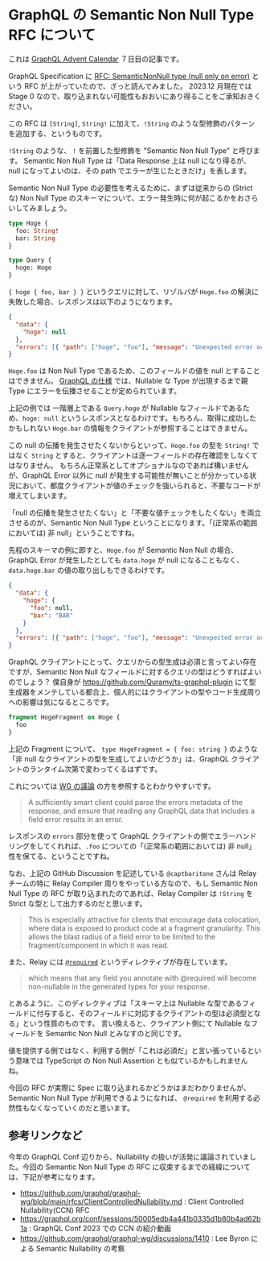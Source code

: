 # GraphQL の Semantic Non Null Type RFC について

これは [GraphQL Advent Calendar](https://qiita.com/advent-calendar/2023/graphql) ７日目の記事です。

GraphQL Specification に [RFC: SemanticNonNull type (null only on error)](https://github.com/graphql/graphql-spec/pull/1065) という RFC が上がっていたので、ざっと読んでみました。
2023.12 月現在では Stage 0 なので、取り込まれない可能性もおおいにあり得ることをご承知おきください。

この RFC は `[String]`, `String!` に加えて、`!String` のような型修飾のパターンを追加する、というものです。

`!String` のような、 `!` を前置した型修飾を "Semantic Non Null Type" と呼びます。
Semantic Non Null Type は「Data Response 上は null になり得るが、null になってよいのは、その path でエラーが生じたときだけ」を表します。

Semantic Non Null Type の必要性を考えるために、まずは従来からの (Strict な) Non Null Type のスキーマについて、エラー発生時に何が起こるかをおさらいしてみましょう。

```graphql
type Hoge {
  foo: String!
  bar: String
}

type Query {
  hoge: Hoge
}
```

`{ hoge { foo, bar } }` というクエリに対して、リゾルバが `Hoge.foo` の解決に失敗した場合、レスポンスは以下のようになります。

```json
{
  "data": {
    "hoge": null
  },
  "errors": [{ "path": ["hoge", "foo"], "message": "Unexpected error occurs" }]
}
```

`Hoge.foo` は Non Null Type であるため、このフィールドの値を null とすることはできません。
[GraphQL の仕様](https://spec.graphql.org/October2021/#sec-Handling-Field-Errors) では、Nullable な Type が出現するまで親 Type にエラーを伝播させることが定められています。

上記の例では 一階層上である `Query.hoge` が Nullable なフィールドであるため、`hoge: null` というレスポンスとなるわけです。もちろん、取得に成功したかもしれない `Hoge.bar` の情報をクライアントが参照することはできません。

この null の伝播を発生させたくないからといって、`Hoge.foo` の型を `String!` ではなく `String` とすると、クライアントは逐一フィールドの存在確認をしなくてはなりません。
もちろん正常系としてオプショナルなのであれば構いませんが、GraphQL Error 以外に null が発生する可能性が無いことが分かっている状況において、都度クライアントが値のチェックを強いられると、不要なコードが増えてしまいます。

「null の伝播を発生させたくない」と「不要な値チェックをしたくない」を両立させるのが、Semantic Non Null Type ということになります。「(正常系の範囲においては) 非 null」ということですね。

先程のスキーマの例に即すと、`Hoge.foo` が Semantic Non Null の場合、GraphQL Error が発生したとしても `data.hoge` が null になることもなく、`data.hoge.bar` の値の取り出しもできるわけです。

```json
{
  "data": {
    "hoge": {
      "foo": null,
      "bar": "BAR"
    }
  },
  "errors": [{ "path": ["hoge", "foo"], "message": "Unexpected error occurs" }]
}
```

GraphQL クライアントにとって、クエリからの型生成は必須と言ってよい存在ですが、Semantic Non Null なフィールドに対するクエリの型はどうすればよいのでしょう？
僕自身が https://github.com/Quramy/ts-graphql-plugin にて型生成器をメンテしている都合上、個人的にはクライアントの型やコード生成周りへの影響は気になるところです。

```graphql
fragment HogeFragment on Hoge {
  foo
}
```

上記の Fragment について、 `type HogeFragment = { foo: string }` のような「非 null なクライアントの型を生成してよいかどうか」は、GraphQL クライアントのランタイム次第で変わってくるはずです。

これについては [WG の議論](https://github.com/graphql/graphql-wg/discussions/1394) の方を参照するとわかりやすいです。

> A sufficiently smart client could parse the errors metadata of the response, and ensure that reading any GraphQL data that includes a field error results in an error.

レスポンスの `errors` 部分を使って GraphQL クライアントの側でエラーハンドリングをしてくれれば、`.foo` についての「(正常系の範囲においては) 非 null」性を保てる、ということですね。

なお、上記の GitHub Discussion を記述している `@captbaritone` さんは Relay チームの特に Relay Compiler 周りをやっている方なので、もし Semantic Non Null Type の RFC が取り込まれたのであれば、Relay Compiler は `!String` を Strict な型として出力するのだと思います。

> This is especially attractive for clients that encourage data colocation, where data is exposed to product code at a fragment granularity. This allows the blast radius of a field error to be limited to the fragment/component in which it was read.

また、Relay には [`@required`](https://relay.dev/docs/guides/required-directive) というディレクティブが存在しています。

> which means that any field you annotate with @required will become non-nullable in the generated types for your response.

とあるように、このディレクティブは「スキーマ上は Nullable な型であるフィールドに付与すると、そのフィールドに対応するクライアントの型は必須型となる」という性質のものです。
言い換えると、クライアント側にて Nullable なフィールドを Semantic Non Null とみなすのと同じです。

値を提供する側ではなく、利用する側が「これは必須だ」と言い張っているという意味では TypeScript の Non Null Assertion とも似ているかもしれませんね。

今回の RFC が実際に Spec に取り込まれるかどうかはまだわかりませんが、Semantic Non Null Type が利用できるようになれば、 `@required` を利用する必然性もなくなっていくのだと思います。

## 参考リンクなど

今年の GraphQL Conf 辺りから、Nullability の扱いが活発に議論されていました。今回の Semantic Non Null Type の RFC に収束するまでの経緯については、下記が参考になります。

- https://github.com/graphql/graphql-wg/blob/main/rfcs/ClientControlledNullability.md : Client Controlled Nullability(CCN) RFC
- https://graphql.org/conf/sessions/50005edb4a441b0335d1b80b4ad62b1a : GraphQL Conf 2023 での CCN の紹介動画
- https://github.com/graphql/graphql-wg/discussions/1410 : Lee Byron による Semantic Nullability の考察
